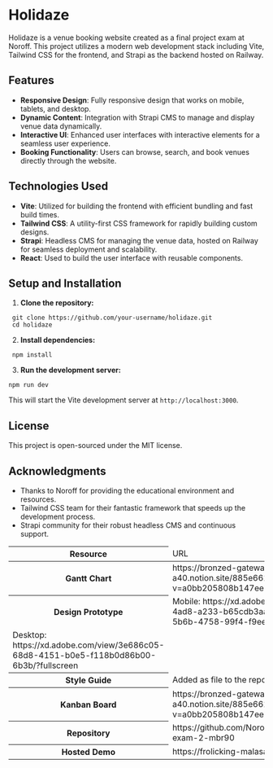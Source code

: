 # Holidaze

Holidaze is a venue booking website created as a final project exam at Noroff. This project utilizes a modern web development stack including Vite, Tailwind CSS for the frontend, and Strapi as the backend hosted on Railway.

## Features

- **Responsive Design**: Fully responsive design that works on mobile, tablets, and desktop.
- **Dynamic Content**: Integration with Strapi CMS to manage and display venue data dynamically.
- **Interactive UI**: Enhanced user interfaces with interactive elements for a seamless user experience.
- **Booking Functionality**: Users can browse, search, and book venues directly through the website.

## Technologies Used

- **Vite**: Utilized for building the frontend with efficient bundling and fast build times.
- **Tailwind CSS**: A utility-first CSS framework for rapidly building custom designs.
- **Strapi**: Headless CMS for managing the venue data, hosted on Railway for seamless deployment and scalability.
- **React**: Used to build the user interface with reusable components.

## Setup and Installation

1. **Clone the repository:**
  ```
   git clone https://github.com/your-username/holidaze.git
   cd holidaze
```
2. **Install dependencies:**
  ```
   npm install
```
3. **Run the development server:**
  ```
 npm run dev
```
  
This will start the Vite development server at `http://localhost:3000`.



## License

This project is open-sourced under the MIT license.

## Acknowledgments

- Thanks to Noroff for providing the educational environment and resources.
- Tailwind CSS team for their fantastic framework that speeds up the development process.
- Strapi community for their robust headless CMS and continuous support.

<table>
  <thead>
    <tr>
      <th>Resource</th>
      <td>URL</td>
    </tr>
  </thead>
  <tbody>
    <tr>
      <th>Gantt Chart</th>
      <td>https://bronzed-gateway-a40.notion.site/885e6613f9ac4ed3b9a8b6eba251c345?v=a0bb205808b147eeb9e03efa22c5874a&pvs=4</td>
    </tr>
    <tr>
      <th>Design Prototype</th>
      <td>Mobile: https://xd.adobe.com/view/3cbe938e-7ee8-4ad8-a233-b65cdb3aa62d-69ed/screen/991f40ff-5b6b-4758-99f4-f9eec1ccfbac?fullscreen
      </td>
</tr>
    <tr><td>Desktop: https://xd.adobe.com/view/3e686c05-68d8-4151-b0e5-f118b0d86b00-6b3b/?fullscreen</td></tr>
    <tr>
      <th>Style Guide</th>
      <td>Added as file to the repo</td>
    </tr>
    <tr>
      <th>Kanban Board</th>
      <td>https://bronzed-gateway-a40.notion.site/885e6613f9ac4ed3b9a8b6eba251c345?v=a0bb205808b147eeb9e03efa22c5874a&pvs=4</td>
    </tr>
    <tr>
      <th>Repository</th>
      <td>https://github.com/Noroff-FEU-Assignments/project-exam-2-mbr90</td>
    </tr>
    <tr>
      <th>Hosted Demo</th>
      <td>https://frolicking-malasada-2368a1.netlify.app/</td>
    </tr>
  </tbody>
</table>

